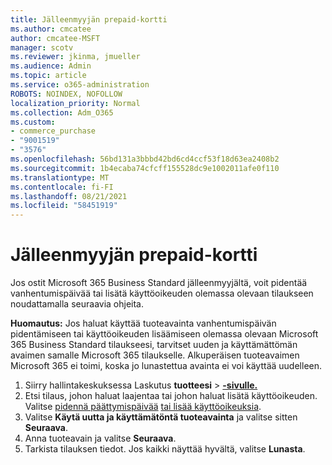 ```yaml
---
title: Jälleenmyyjän prepaid-kortti
ms.author: cmcatee
author: cmcatee-MSFT
manager: scotv
ms.reviewer: jkinma, jmueller
ms.audience: Admin
ms.topic: article
ms.service: o365-administration
ROBOTS: NOINDEX, NOFOLLOW
localization_priority: Normal
ms.collection: Adm_O365
ms.custom:
- commerce_purchase
- "9001519"
- "3576"
ms.openlocfilehash: 56bd131a3bbbd42bd6cd4ccf53f18d63ea2408b2
ms.sourcegitcommit: 1b4ecaba74cfcff155528dc9e1002011afe0f110
ms.translationtype: MT
ms.contentlocale: fi-FI
ms.lasthandoff: 08/21/2021
ms.locfileid: "58451919"
---
```

# <a name="retail-prepaid-card"></a>Jälleenmyyjän prepaid-kortti

Jos ostit Microsoft 365 Business Standard jälleenmyyjältä, voit pidentää vanhentumispäivää tai lisätä käyttöoikeuden olemassa olevaan tilaukseen noudattamalla seuraavia ohjeita.

**Huomautus:** Jos haluat käyttää tuoteavainta vanhentumispäivän pidentämiseen tai käyttöoikeuden lisäämiseen olemassa olevaan Microsoft 365 Business Standard tilaukseesi, tarvitset uuden ja käyttämättömän avaimen samalle Microsoft 365 tilaukselle. Alkuperäisen tuoteavaimen Microsoft 365 ei toimi, koska jo lunastettua avainta ei voi käyttää uudelleen.

1. Siirry hallintakeskuksessa Laskutus **tuotteesi**  >  **[-sivulle.](https://go.microsoft.com/fwlink/p/?linkid=842054)**
2. Etsi tilaus, johon haluat laajentaa tai johon haluat lisätä käyttöoikeuden. Valitse [pidennä päättymispäivää](https://go.microsoft.com/fwlink/p/?linkid=842054) [tai lisää käyttöoikeuksia](https://go.microsoft.com/fwlink/p/?linkid=842054).
3. Valitse **Käytä uutta ja käyttämätöntä tuoteavainta** ja valitse sitten **Seuraava**.
4. Anna tuoteavain ja valitse **Seuraava**.
5. Tarkista tilauksen tiedot. Jos kaikki näyttää hyvältä, valitse **Lunasta**.